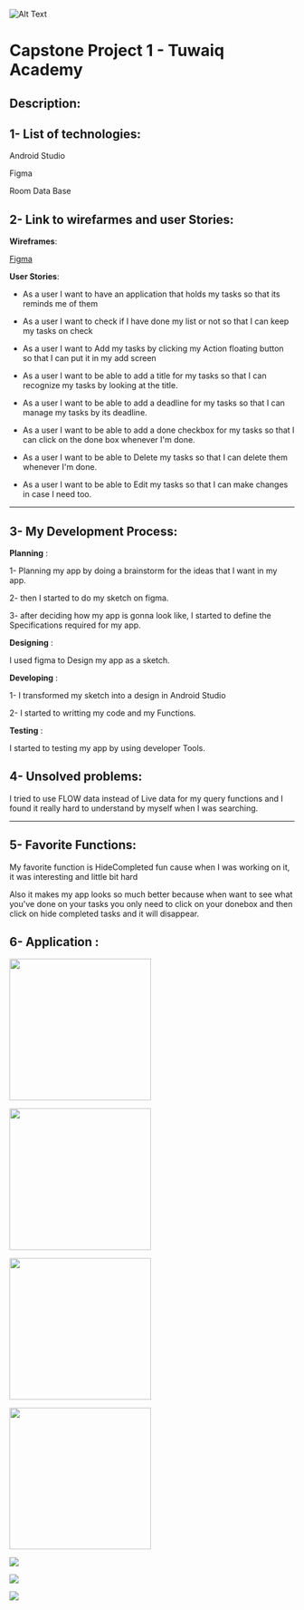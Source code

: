 ![Alt Text](https://camo.githubusercontent.com/37ca472e2afb74974a0314d89af8f470422a79582bed0d188f9927777230195d/68747470733a2f2f6c61756e63682e73612f6173736574732f696d616765732f6c6f676f732f7475776169712d61636164656d792d6c6f676f2e737667)
# Capstone Project 1 - Tuwaiq Academy

## Description: 




## 1- List of technologies:
Android Studio

Figma

Room Data Base 
## 2- Link to wirefarmes and user Stories:
 **Wireframes**:
 
[Figma](https://www.figma.com/file/2XXWFRvXQepcdUS7RJok91/Untitled?node-id=0%3A1)

**User Stories**: 

* As a user I want to have an application that holds my tasks so that its reminds me of them 

* As a user I want to check if I have done my list or not so that I can keep my tasks on check 

* As a user I want to Add my tasks by clicking my  Action floating button so that I can put it in my add screen 

* As a user I want to be able to add a title for my tasks so that I can recognize my tasks by looking at the title.

* As a user I want to be able to add a deadline for my tasks so that I can manage my tasks by its deadline.

* As a user I want to be able to add a done checkbox for my tasks so that I can click on the done box whenever I'm done.

* As a user I want to be able to Delete my tasks so that I can delete them whenever I'm done.

* As a user I want to be able to Edit my tasks so that I can make changes in case I need too. 

<hr>

## 3- My Development Process:
**Planning** : 

  1-  Planning my app by doing a brainstorm for the ideas that I want in my app.

  2- then I started to do my sketch on figma.
  
  3- after deciding how my app is gonna look like, I started to define the Specifications required for my app. 
  

**Designing** :

 I used figma to Design my app as a sketch.

**Developing** :

 1- I transformed my sketch into a design in Android Studio

  2- I started to writting my code and my Functions.
  
**Testing** :


I started to testing my app by using developer Tools.



## 4- Unsolved problems:

I tried to use FLOW data instead of Live data for my query functions and I found it really hard to understand by myself when I was searching. 


<hr>

## 5- Favorite Functions:

My favorite function is HideCompleted fun cause when I was working on it, it was interesting and little bit hard

Also it makes my app looks so much better because when want to see what you've done on your tasks you only need to click on your donebox and then click on hide completed tasks and it will disappear.


## 6- Application :


 [<img src="https://github.com/HalaAlbaqawi/ToDoList/blob/9a510db346af9c8c1a87454822f64f78a017bc88/Splash%20Activity.jpg" width="250"/>](image.png)
 
 
 [<img src="https://github.com/HalaAlbaqawi/ToDoList/blob/077e2b90b1bc78e246c0f9fb1f2b0ab118711d57/Add%20fragment.jpg" width="250"/>](image.png)
 
 
 [<img src="https://github.com/HalaAlbaqawi/ToDoList/blob/077e2b90b1bc78e246c0f9fb1f2b0ab118711d57/Details%20fragment.jpg" width="250"/>](image.png)
 
 
 [<img src="https://github.com/HalaAlbaqawi/ToDoList/blob/077e2b90b1bc78e246c0f9fb1f2b0ab118711d57/20211103_153958.jpg" width="250"/>](image.png)
 
 
 [<img src="https://github.com/HalaAlbaqawi/ToDoList/blob/077e2b90b1bc78e246c0f9fb1f2b0ab118711d57/20211103_154458.jpg"/>](image.png)
 

[<img src="https://github.com/HalaAlbaqawi/ToDoList/blob/077e2b90b1bc78e246c0f9fb1f2b0ab118711d57/Screenshot_20211103-134238_ToDoList.jpg"/>](image.png)


[<img src="https://github.com/HalaAlbaqawi/ToDoList/blob/077e2b90b1bc78e246c0f9fb1f2b0ab118711d57/Screenshot_20211103-154406_ToDoList.jpg"/>](image.png)

